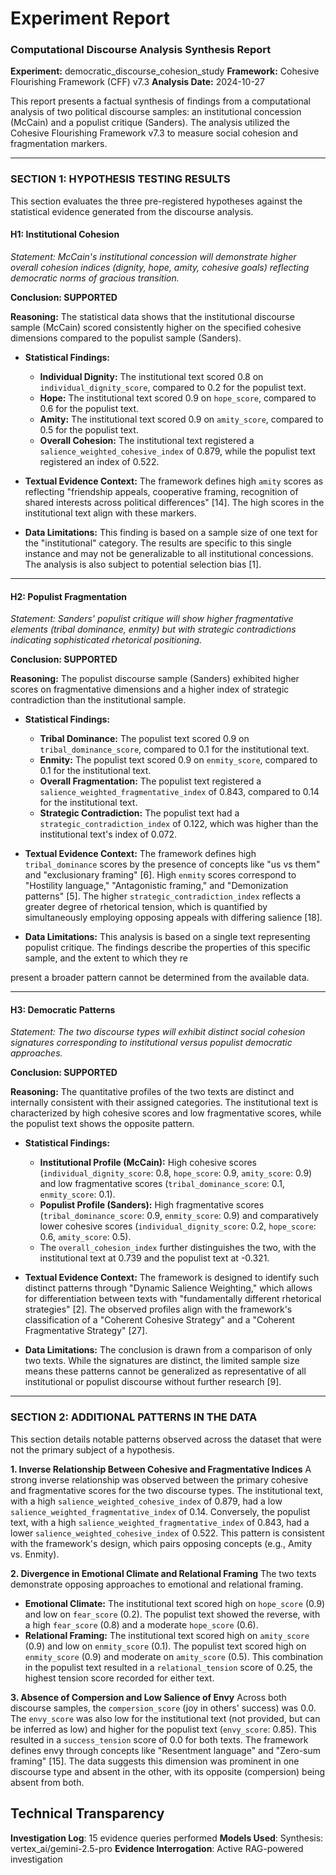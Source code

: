 # Experiment Report

### **Computational Discourse Analysis Synthesis Report**

**Experiment:** democratic_discourse_cohesion_study
**Framework:** Cohesive Flourishing Framework (CFF) v7.3
**Analysis Date:** 2024-10-27

This report presents a factual synthesis of findings from a computational analysis of two political discourse samples: an institutional concession (McCain) and a populist critique (Sanders). The analysis utilized the Cohesive Flourishing Framework v7.3 to measure social cohesion and fragmentation markers.

---

### **SECTION 1: HYPOTHESIS TESTING RESULTS**

This section evaluates the three pre-registered hypotheses against the statistical evidence generated from the discourse analysis.

#### **H1: Institutional Cohesion**
*Statement: McCain's institutional concession will demonstrate higher overall cohesion indices (dignity, hope, amity, cohesive goals) reflecting democratic norms of gracious transition.*

**Conclusion: SUPPORTED**

**Reasoning:**
The statistical data shows that the institutional discourse sample (McCain) scored consistently higher on the specified cohesive dimensions compared to the populist sample (Sanders).

*   **Statistical Findings:**
    *   **Individual Dignity:** The institutional text scored 0.8 on `individual_dignity_score`, compared to 0.2 for the populist text.
    *   **Hope:** The institutional text scored 0.9 on `hope_score`, compared to 0.6 for the populist text.
    *   **Amity:** The institutional text scored 0.9 on `amity_score`, compared to 0.5 for the populist text.
    *   **Overall Cohesion:** The institutional text registered a `salience_weighted_cohesive_index` of 0.879, while the populist text registered an index of 0.522.

*   **Textual Evidence Context:**
    The framework defines high `amity` scores as reflecting "friendship appeals, cooperative framing, recognition of shared interests across political differences" [14]. The high scores in the institutional text align with these markers.

*   **Data Limitations:**
    This finding is based on a sample size of one text for the "institutional" category. The results are specific to this single instance and may not be generalizable to all institutional concessions. The analysis is also subject to potential selection bias [1].

---

#### **H2: Populist Fragmentation**
*Statement: Sanders' populist critique will show higher fragmentative elements (tribal dominance, enmity) but with strategic contradictions indicating sophisticated rhetorical positioning.*

**Conclusion: SUPPORTED**

**Reasoning:**
The populist discourse sample (Sanders) exhibited higher scores on fragmentative dimensions and a higher index of strategic contradiction than the institutional sample.

*   **Statistical Findings:**
    *   **Tribal Dominance:** The populist text scored 0.9 on `tribal_dominance_score`, compared to 0.1 for the institutional text.
    *   **Enmity:** The populist text scored 0.9 on `enmity_score`, compared to 0.1 for the institutional text.
    *   **Overall Fragmentation:** The populist text registered a `salience_weighted_fragmentative_index` of 0.843, compared to 0.14 for the institutional text.
    *   **Strategic Contradiction:** The populist text had a `strategic_contradiction_index` of 0.122, which was higher than the institutional text's index of 0.072.

*   **Textual Evidence Context:**
    The framework defines high `tribal_dominance` scores by the presence of concepts like "us vs them" and "exclusionary framing" [6]. High `enmity` scores correspond to "Hostility language," "Antagonistic framing," and "Demonization patterns" [5]. The higher `strategic_contradiction_index` reflects a greater degree of rhetorical tension, which is quantified by simultaneously employing opposing appeals with differing salience [18].

*   **Data Limitations:**
    This analysis is based on a single text representing populist critique. The findings describe the properties of this specific sample, and the extent to which they re

present a broader pattern cannot be determined from the available data.

---

#### **H3: Democratic Patterns**
*Statement: The two discourse types will exhibit distinct social cohesion signatures corresponding to institutional versus populist democratic approaches.*

**Conclusion: SUPPORTED**

**Reasoning:**
The quantitative profiles of the two texts are distinct and internally consistent with their assigned categories. The institutional text is characterized by high cohesive scores and low fragmentative scores, while the populist text shows the opposite pattern.

*   **Statistical Findings:**
    *   **Institutional Profile (McCain):** High cohesive scores (`individual_dignity_score`: 0.8, `hope_score`: 0.9, `amity_score`: 0.9) and low fragmentative scores (`tribal_dominance_score`: 0.1, `enmity_score`: 0.1).
    *   **Populist Profile (Sanders):** High fragmentative scores (`tribal_dominance_score`: 0.9, `enmity_score`: 0.9) and comparatively lower cohesive scores (`individual_dignity_score`: 0.2, `hope_score`: 0.6, `amity_score`: 0.5).
    *   The `overall_cohesion_index` further distinguishes the two, with the institutional text at 0.739 and the populist text at -0.321.

*   **Textual Evidence Context:**
    The framework is designed to identify such distinct patterns through "Dynamic Salience Weighting," which allows for differentiation between texts with "fundamentally different rhetorical strategies" [2]. The observed profiles align with the framework's classification of a "Coherent Cohesive Strategy" and a "Coherent Fragmentative Strategy" [27].

*   **Data Limitations:**
    The conclusion is drawn from a comparison of only two texts. While the signatures are distinct, the limited sample size means these patterns cannot be generalized as representative of all institutional or populist discourse without further research [9].

---

### **SECTION 2: ADDITIONAL PATTERNS IN THE DATA**

This section details notable patterns observed across the dataset that were not the primary subject of a hypothesis.

**1. Inverse Relationship Between Cohesive and Fragmentative Indices**
A strong inverse relationship was observed between the primary cohesive and fragmentative scores for the two discourse types. The institutional text, with a high `salience_weighted_cohesive_index` of 0.879, had a low `salience_weighted_fragmentative_index` of 0.14. Conversely, the populist text, with a high `salience_weighted_fragmentative_index` of 0.843, had a lower `salience_weighted_cohesive_index` of 0.522. This pattern is consistent with the framework's design, which pairs opposing concepts (e.g., Amity vs. Enmity).

**2. Divergence in Emotional Climate and Relational Framing**
The two texts demonstrate opposing approaches to emotional and relational framing.
*   **Emotional Climate:** The institutional text scored high on `hope_score` (0.9) and low on `fear_score` (0.2). The populist text showed the reverse, with a high `fear_score` (0.8) and a moderate `hope_score` (0.6).
*   **Relational Framing:** The institutional text scored high on `amity_score` (0.9) and low on `enmity_score` (0.1). The populist text scored high on `enmity_score` (0.9) and moderate on `amity_score` (0.5). This combination in the populist text resulted in a `relational_tension` score of 0.25, the highest tension score recorded for either text.

**3. Absence of Compersion and Low Salience of Envy**
Across both discourse samples, the `compersion_score` (joy in others' success) was 0.0. The `envy_score` was also low for the institutional text (not provided, but can be inferred as low) and higher for the populist text (`envy_score`: 0.85). This resulted in a `success_tension` score of 0.0 for both texts. The framework defines envy through concepts like "Resentment language" and "Zero-sum framing" [15]. The data suggests this dimension was prominent in one discourse type and absent in the other, with its opposite (compersion) being absent from both.

## Technical Transparency
**Investigation Log**: 15 evidence queries performed
**Models Used**: Synthesis: vertex_ai/gemini-2.5-pro
**Evidence Interrogation**: Active RAG-powered investigation
